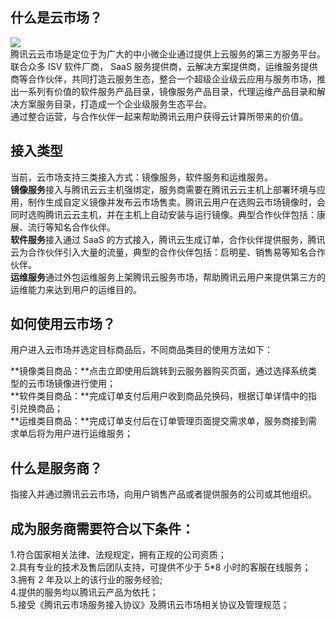 ## 什么是云市场？
![](https://mc.qcloudimg.com/static/img/ba904779ef1a82478935fd367e74e91c/image.jpg)  
腾讯云云市场是定位于为广大的中小微企业通过提供上云服务的第三方服务平台。   
联合众多 ISV 软件厂商， SaaS 服务提供商，云解决方案提供商，运维服务提供商等合作伙伴，共同打造云服务生态，整合一个超级企业级云应用与服务市场，推出一系列有价值的软件服务产品目录，镜像服务产品目录，代理运维产品目录和解决方案服务目录，打造成一个企业级服务生态平台。   
通过整合运营，与合作伙伴一起来帮助腾讯云用户获得云计算所带来的价值。   


## 接入类型

当前，云市场支持三类接入方式：镜像服务，软件服务和运维服务。   
**镜像服务**接入与腾讯云云主机强绑定，服务商需要在腾讯云云主机上部署环境与应用，制作生成自定义镜像并发布云市场售卖。腾讯云用户在选购云市场镜像时，会同时选购腾讯云云主机，并在主机上自动安装与运行镜像。典型合作伙伴包括：康展、流行等知名合作伙伴。   
**软件服务**接入通过 SaaS 的方式接入，腾讯云生成订单，合作伙伴提供服务，腾讯云为合作伙伴引入大量的流量，典型的合作伙伴包括：启明星、销售易等知名合作伙伴。   
**运维服务**通过外包运维服务上架腾讯云服务市场，帮助腾讯云用户来提供第三方的运维能力来达到用户的运维目的。  


## 如何使用云市场？

用户进入云市场并选定目标商品后，不同商品类目的使用方法如下：

**镜像类目商品：**点击立即使用后跳转到云服务器购买页面，通过选择系统类型的云市场镜像进行使用；  
**软件类目商品：**完成订单支付后用户收到商品兑换码，根据订单详情中的指引兑换商品；    
**运维类目商品：**完成订单支付后在订单管理页面提交需求单，服务商接到需求单后将为用户进行运维服务；          

## 什么是服务商？

指接入并通过腾讯云云市场，向用户销售产品或者提供服务的公司或其他组织。

## 成为服务商需要符合以下条件：

1.符合国家相关法律、法规规定，拥有正规的公司资质；   
2.具有专业的技术及售后团队支持，可提供不少于 5*8 小时的客服在线服务；  
3.拥有 2 年及以上的该行业的服务经验;  
4.提供的服务均以腾讯云产品为依托；   
5.接受《腾讯云市场服务接入协议》及腾讯云市场相关协议及管理规范；  
